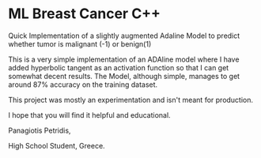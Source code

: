 # ML Breast Cancer C++
Quick Implementation of a slightly augmented Adaline Model to predict whether tumor is malignant (-1) or benign(1)


This is a very simple implementation of an ADAline model where I have added hyperbolic tangent as an activation function so that I
can get somewhat decent results. The Model, although simple, manages to get around 87% accuracy on the training dataset. 

This project was mostly an experimentation and isn't meant for production.

I hope that you will find it helpful and educational.

Panagiotis Petridis, 

High School Student, Greece.
